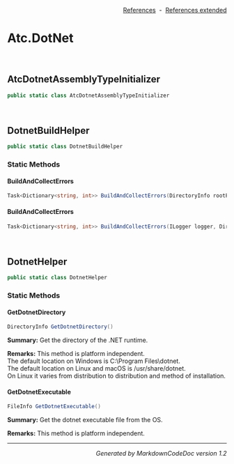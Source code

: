 <div style='text-align: right'>

[References](Index.md)&nbsp;&nbsp;-&nbsp;&nbsp;[References extended](IndexExtended.md)
</div>

# Atc.DotNet

<br />


## AtcDotnetAssemblyTypeInitializer

```csharp
public static class AtcDotnetAssemblyTypeInitializer
```


<br />


## DotnetBuildHelper

```csharp
public static class DotnetBuildHelper
```

### Static Methods


#### BuildAndCollectErrors

```csharp
Task<Dictionary<string, int>> BuildAndCollectErrors(DirectoryInfo rootPath, int? runNumber = null, FileInfo buildFile = null, bool useNugetRestore = True, bool useConfigurationReleaseMode = True, int timeoutInSec = 1200, CancellationToken cancellationToken = null)
```
#### BuildAndCollectErrors

```csharp
Task<Dictionary<string, int>> BuildAndCollectErrors(ILogger logger, DirectoryInfo rootPath, int? runNumber = null, FileInfo buildFile = null, bool useNugetRestore = True, bool useConfigurationReleaseMode = True, int timeoutInSec = 1200, CancellationToken cancellationToken = null)
```

<br />


## DotnetHelper

```csharp
public static class DotnetHelper
```

### Static Methods


#### GetDotnetDirectory

```csharp
DirectoryInfo GetDotnetDirectory()
```
<p><b>Summary:</b> Get the directory of the .NET runtime.</p>

<p><b>Remarks:</b> This method is platform independent.<br>The default location on Windows is C:\Program Files\dotnet.<br>The default location on Linux and macOS is /usr/share/dotnet.<br>On Linux it varies from distribution to distribution and method of installation.</p>

#### GetDotnetExecutable

```csharp
FileInfo GetDotnetExecutable()
```
<p><b>Summary:</b> Get the dotnet executable file from the OS.</p>

<p><b>Remarks:</b> This method is platform independent.</p>

<hr /><div style='text-align: right'><i>Generated by MarkdownCodeDoc version 1.2</i></div>
